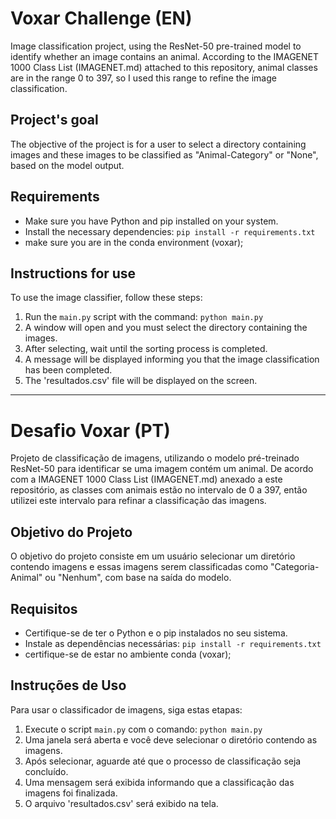# Voxar Challenge (EN)

Image classification project, using the ResNet-50 pre-trained model to identify whether an image contains an animal.
According to the IMAGENET 1000 Class List (IMAGENET.md) attached to this repository, animal classes are in the range 0 to 397, so I used this range to refine the image classification.

## Project's goal

The objective of the project is for a user to select a directory containing images and these images to be classified as "Animal-Category" or "None", based on the model output.

## Requirements

- Make sure you have Python and pip installed on your system.
- Install the necessary dependencies: `pip install -r requirements.txt`
- make sure you are in the conda environment (voxar);

## Instructions for use

To use the image classifier, follow these steps:

1. Run the `main.py` script with the command: `python main.py`
2. A window will open and you must select the directory containing the images.
3. After selecting, wait until the sorting process is completed.
4. A message will be displayed informing you that the image classification has been completed.
5. The 'resultados.csv' file will be displayed on the screen.

----------------------------------------------------------------

# Desafio Voxar (PT)

Projeto de classificação de imagens, utilizando o modelo pré-treinado ResNet-50 para identificar se uma imagem contém um animal.
De acordo com a IMAGENET 1000 Class List (IMAGENET.md) anexado a este repositório, as classes com animais estão no intervalo de 0 a 397, então utilizei este intervalo para refinar a classificação das imagens.

## Objetivo do Projeto

O objetivo do projeto consiste em um usuário selecionar um diretório contendo imagens e essas imagens serem classificadas como "Categoria-Animal" ou "Nenhum", com base na saída do modelo.

## Requisitos

- Certifique-se de ter o Python e o pip instalados no seu sistema.
- Instale as dependências necessárias: `pip install -r requirements.txt`
- certifique-se de estar no ambiente conda (voxar);

## Instruções de Uso

Para usar o classificador de imagens, siga estas etapas:

1. Execute o script `main.py` com o comando: `python main.py`
2. Uma janela será aberta e você deve selecionar o diretório contendo as imagens.
3. Após selecionar, aguarde até que o processo de classificação seja concluído.
4. Uma mensagem será exibida informando que a classificação das imagens foi finalizada.
5. O arquivo 'resultados.csv' será exibido na tela.

